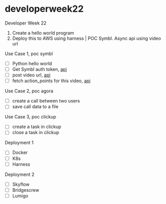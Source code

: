 # developerweek22
Developer Week 22


1. Create a hello world program
2. Deploy this to AWS using harness   |  POC Symbl. Async api using video url


Use Case 1, poc symbl
- [ ] Python hello world
- [ ] Get Symbl auth token, [api](https://www.postman.com/symbldotai/workspace/symbl-ai/request/13497402-2c37215c-b1ee-4a68-9ef8-abc46e6cc023)
- [ ] post video url, [api](https://www.postman.com/symbldotai/workspace/symbl-ai/request/13497402-35bc1b23-bf46-4ff0-a685-0ad84a295045)
- [ ] fetch action_points for this video, [api](https://www.postman.com/symbldotai/workspace/symbl-ai/request/13497402-3c450685-44c7-441c-8063-cad450e0df41)

Use Case 2, poc agora
- [ ] create a call between two users
- [ ] save call data to a file

Use Case 3, poc clickup
- [ ] create a task in clickup
- [ ] close a task in clickup

Deployment 1 
- [ ] Docker
- [ ] K8s
- [ ] Harness

Deployment 2
- [ ] Skyflow
- [ ] Bridgescrew
- [ ] Lumigo